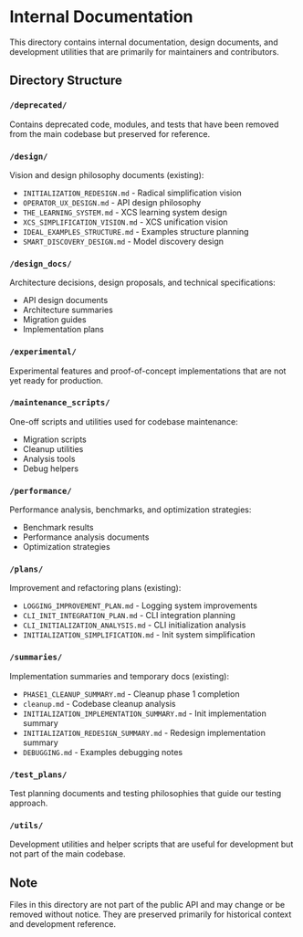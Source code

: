 # Internal Documentation

This directory contains internal documentation, design documents, and development utilities that are primarily for maintainers and contributors.

## Directory Structure

### `/deprecated/`
Contains deprecated code, modules, and tests that have been removed from the main codebase but preserved for reference.

### `/design/`
Vision and design philosophy documents (existing):
- `INITIALIZATION_REDESIGN.md` - Radical simplification vision
- `OPERATOR_UX_DESIGN.md` - API design philosophy
- `THE_LEARNING_SYSTEM.md` - XCS learning system design
- `XCS_SIMPLIFICATION_VISION.md` - XCS unification vision
- `IDEAL_EXAMPLES_STRUCTURE.md` - Examples structure planning
- `SMART_DISCOVERY_DESIGN.md` - Model discovery design

### `/design_docs/`
Architecture decisions, design proposals, and technical specifications:
- API design documents
- Architecture summaries
- Migration guides
- Implementation plans

### `/experimental/`
Experimental features and proof-of-concept implementations that are not yet ready for production.

### `/maintenance_scripts/`
One-off scripts and utilities used for codebase maintenance:
- Migration scripts
- Cleanup utilities
- Analysis tools
- Debug helpers

### `/performance/`
Performance analysis, benchmarks, and optimization strategies:
- Benchmark results
- Performance analysis documents
- Optimization strategies

### `/plans/`
Improvement and refactoring plans (existing):
- `LOGGING_IMPROVEMENT_PLAN.md` - Logging system improvements
- `CLI_INIT_INTEGRATION_PLAN.md` - CLI integration planning
- `CLI_INITIALIZATION_ANALYSIS.md` - CLI initialization analysis
- `INITIALIZATION_SIMPLIFICATION.md` - Init system simplification

### `/summaries/`
Implementation summaries and temporary docs (existing):
- `PHASE1_CLEANUP_SUMMARY.md` - Cleanup phase 1 completion
- `cleanup.md` - Codebase cleanup analysis
- `INITIALIZATION_IMPLEMENTATION_SUMMARY.md` - Init implementation summary
- `INITIALIZATION_REDESIGN_SUMMARY.md` - Redesign implementation summary
- `DEBUGGING.md` - Examples debugging notes

### `/test_plans/`
Test planning documents and testing philosophies that guide our testing approach.

### `/utils/`
Development utilities and helper scripts that are useful for development but not part of the main codebase.

## Note
Files in this directory are not part of the public API and may change or be removed without notice. They are preserved primarily for historical context and development reference.